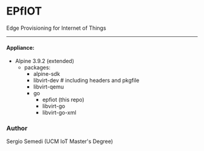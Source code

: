 # EPfIOT

Edge Provisioning for Internet of Things


---


#### Appliance:

- Alpine 3.9.2 (extended)
    - packages:
        * alpine-sdk
        * libvirt-dev # including headers and pkgfile
        * libvirt-qemu
        * go
            - epfiot (this repo)
            - libvirt-go
            - libvirt-go-xml

### Author

Sergio Semedi (UCM IoT Master's Degree)
